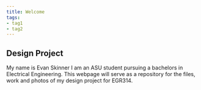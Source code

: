 ```yaml
---
title: Welcome
tags:
- tag1
- tag2
---
```


## Design Project

My name is Evan Skinner I am an ASU student pursuing a bachelors
in Electrical Engineering. This webpage will serve as a repository for the
files, work and photos of my design project for EGR314.
